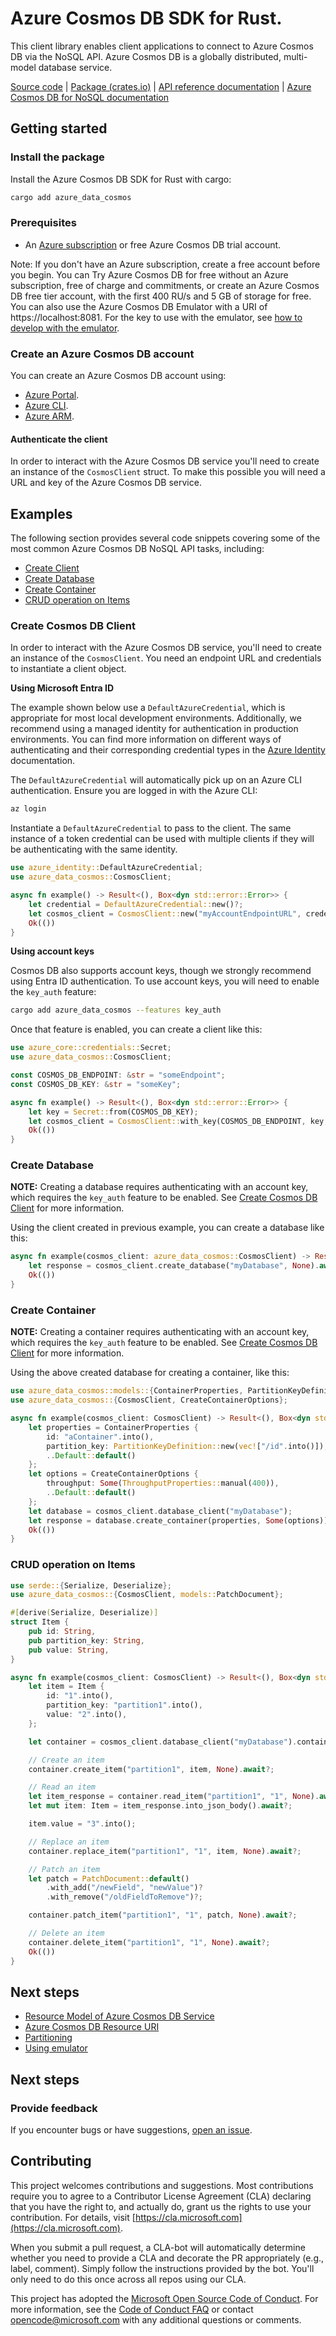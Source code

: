 # Azure Cosmos DB SDK for Rust.

This client library enables client applications to connect to Azure Cosmos DB via the NoSQL API. Azure Cosmos DB is a globally distributed, multi-model database service.

[Source code] | [Package (crates.io)] | [API reference documentation] | [Azure Cosmos DB for NoSQL documentation]

## Getting started

### Install the package

Install the Azure Cosmos DB SDK for Rust with cargo:

```sh
cargo add azure_data_cosmos
```

### Prerequisites

* An [Azure subscription] or free Azure Cosmos DB trial account.

Note: If you don't have an Azure subscription, create a free account before you begin.
You can Try Azure Cosmos DB for free without an Azure subscription, free of charge and commitments, or create an Azure Cosmos DB free tier account, with the first 400 RU/s and 5 GB of storage for free. You can also use the Azure Cosmos DB Emulator with a URI of https://localhost:8081. For the key to use with the emulator, see [how to develop with the emulator](https://learn.microsoft.com/azure/cosmos-db/how-to-develop-emulator).

### Create an Azure Cosmos DB account

You can create an Azure Cosmos DB account using:

* [Azure Portal](https://portal.azure.com).
* [Azure CLI](https://learn.microsoft.com/cli/azure).
* [Azure ARM](https://learn.microsoft.com/azure/cosmos-db/quick-create-template).

#### Authenticate the client

In order to interact with the Azure Cosmos DB service you'll need to create an instance of the `CosmosClient` struct. To make this possible you will need a URL and key of the Azure Cosmos DB service.

## Examples

The following section provides several code snippets covering some of the most common Azure Cosmos DB NoSQL API tasks, including:
* [Create Client](#create-cosmos-db-client "Create Cosmos DB client")
* [Create Database](#create-database "Create Database")
* [Create Container](#create-container "Create Container")
* [CRUD operation on Items](#crud-operation-on-items "CRUD operation on Items")

### Create Cosmos DB Client

In order to interact with the Azure Cosmos DB service, you'll need to create an instance of the `CosmosClient`. You need an endpoint URL and credentials to instantiate a client object.

**Using Microsoft Entra ID**

The example shown below use a `DefaultAzureCredential`, which is appropriate for most local development environments. Additionally, we recommend using a managed identity for authentication in production environments. You can find more information on different ways of authenticating and their corresponding credential types in the [Azure Identity] documentation.

The `DefaultAzureCredential` will automatically pick up on an Azure CLI authentication. Ensure you are logged in with the Azure CLI:

```sh
az login
```

Instantiate a `DefaultAzureCredential` to pass to the client. The same instance of a token credential can be used with multiple clients if they will be authenticating with the same identity.

```rust
use azure_identity::DefaultAzureCredential;
use azure_data_cosmos::CosmosClient;

async fn example() -> Result<(), Box<dyn std::error::Error>> {
    let credential = DefaultAzureCredential::new()?;
    let cosmos_client = CosmosClient::new("myAccountEndpointURL", credential.clone(), None)?;
    Ok(())
}
```

**Using account keys**

Cosmos DB also supports account keys, though we strongly recommend using Entra ID authentication. To use account keys, you will need to enable the `key_auth` feature:

```sh
cargo add azure_data_cosmos --features key_auth
```

Once that feature is enabled, you can create a client like this:

```rust
use azure_core::credentials::Secret;
use azure_data_cosmos::CosmosClient;

const COSMOS_DB_ENDPOINT: &str = "someEndpoint";
const COSMOS_DB_KEY: &str = "someKey";

async fn example() -> Result<(), Box<dyn std::error::Error>> {
    let key = Secret::from(COSMOS_DB_KEY);
    let cosmos_client = CosmosClient::with_key(COSMOS_DB_ENDPOINT, key, None)?;
    Ok(())
}
```

### Create Database

**NOTE:** Creating a database requires authenticating with an account key, which requires the `key_auth` feature to be enabled. See [Create Cosmos DB Client](#create-cosmos-db-client "Create Cosmos DB client") for more information.

Using the client created in previous example, you can create a database like this:

```rust
async fn example(cosmos_client: azure_data_cosmos::CosmosClient) -> Result<(), Box<dyn std::error::Error>> {
    let response = cosmos_client.create_database("myDatabase", None).await?;
    Ok(())
}
```

### Create Container

**NOTE:** Creating a container requires authenticating with an account key, which requires the `key_auth` feature to be enabled. See [Create Cosmos DB Client](#create-cosmos-db-client "Create Cosmos DB client") for more information.

Using the above created database for creating a container, like this:

```rust
use azure_data_cosmos::models::{ContainerProperties, PartitionKeyDefinition, ThroughputProperties};
use azure_data_cosmos::{CosmosClient, CreateContainerOptions};

async fn example(cosmos_client: CosmosClient) -> Result<(), Box<dyn std::error::Error>> {
    let properties = ContainerProperties {
        id: "aContainer".into(),
        partition_key: PartitionKeyDefinition::new(vec!["/id".into()]),
        ..Default::default()
    };
    let options = CreateContainerOptions {
        throughput: Some(ThroughputProperties::manual(400)),
        ..Default::default()
    };
    let database = cosmos_client.database_client("myDatabase");
    let response = database.create_container(properties, Some(options)).await?;
    Ok(())
}
```

### CRUD operation on Items

```rust
use serde::{Serialize, Deserialize};
use azure_data_cosmos::{CosmosClient, models::PatchDocument};

#[derive(Serialize, Deserialize)]
struct Item {
    pub id: String,
    pub partition_key: String,
    pub value: String,
}

async fn example(cosmos_client: CosmosClient) -> Result<(), Box<dyn std::error::Error>> {
    let item = Item {
        id: "1".into(),
        partition_key: "partition1".into(),
        value: "2".into(),
    };

    let container = cosmos_client.database_client("myDatabase").container_client("myContainer");

    // Create an item
    container.create_item("partition1", item, None).await?;

    // Read an item
    let item_response = container.read_item("partition1", "1", None).await?;
    let mut item: Item = item_response.into_json_body().await?;

    item.value = "3".into();

    // Replace an item
    container.replace_item("partition1", "1", item, None).await?;

    // Patch an item
    let patch = PatchDocument::default()
        .with_add("/newField", "newValue")?
        .with_remove("/oldFieldToRemove")?;

    container.patch_item("partition1", "1", patch, None).await?;

    // Delete an item
    container.delete_item("partition1", "1", None).await?;
    Ok(())
}
```

## Next steps

- [Resource Model of Azure Cosmos DB Service](https://learn.microsoft.com/azure/cosmos-db/sql-api-resources)
- [Azure Cosmos DB Resource URI](https://learn.microsoft.com/rest/api/documentdb/documentdb-resource-uri-syntax-for-rest)
- [Partitioning](https://learn.microsoft.com/azure/cosmos-db/partition-data)
- [Using emulator](https://github.com/Azure/azure-documentdb-dotnet/blob/master/docs/documentdb-nosql-local-emulator.md)

## Next steps

### Provide feedback

If you encounter bugs or have suggestions, [open an issue](https://github.com/Azure/azure-sdk-for-rust/issues).

## Contributing

This project welcomes contributions and suggestions. Most contributions require you to agree to a Contributor License Agreement (CLA) declaring that you have the right to, and actually do, grant us the rights to use your contribution. For details, visit [https://cla.microsoft.com](https://cla.microsoft.com).

When you submit a pull request, a CLA-bot will automatically determine whether you need to provide a CLA and decorate the PR appropriately (e.g., label, comment). Simply follow the instructions provided by the bot. You'll only need to do this once across all repos using our CLA.

This project has adopted the [Microsoft Open Source Code of Conduct](https://opensource.microsoft.com/codeofconduct/). For more information, see the [Code of Conduct FAQ](https://opensource.microsoft.com/codeofconduct/faq/) or contact [opencode@microsoft.com](mailto:opencode@microsoft.com) with any additional questions or comments.

<!-- LINKS -->
[Azure subscription]: https://azure.microsoft.com/free/
[Azure Identity]: https://github.com/Azure/azure-sdk-for-rust/tree/main/sdk/identity/azure_identity
[API reference documentation]: https://docs.rs/azure_data_cosmos/latest/azure_data_cosmos/
[Azure Cosmos DB for NoSQL documentation]: https://learn.microsoft.com/en-us/azure/cosmos-db/nosql/
[Package (crates.io)]: https://crates.io/crates/azure_data_cosmos
[Source code]: https://github.com/Azure/azure-sdk-for-rust/tree/main/sdk/cosmos/azure_data_cosmos
